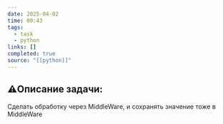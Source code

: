 ```yaml
---
date: 2025-04-02
time: 00:43
tags:
  - task
  - python
links: []
completed: true
source: "[[python]]"
---
```

## ⚠️Описание задачи:

Сделать обработку через MiddleWare, и сохранять значение тоже в MiddleWare

